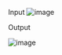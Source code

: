 Input
![image](https://user-images.githubusercontent.com/44643948/123317696-1ddc2a00-d550-11eb-81c2-89d123197aaf.png)


Output

![image](https://user-images.githubusercontent.com/44643948/123317636-0d2bb400-d550-11eb-8a22-1aef3873bd64.png)


